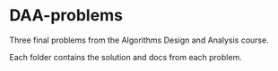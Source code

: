# DAA-problems
Three final problems from the Algorithms Design and Analysis course.

Each folder contains the solution and docs from each problem.
